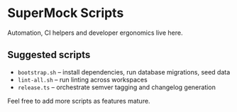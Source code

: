 # SuperMock Scripts

Automation, CI helpers and developer ergonomics live here.

## Suggested scripts
- `bootstrap.sh` – install dependencies, run database migrations, seed data
- `lint-all.sh` – run linting across workspaces
- `release.ts` – orchestrate semver tagging and changelog generation

Feel free to add more scripts as features mature.

